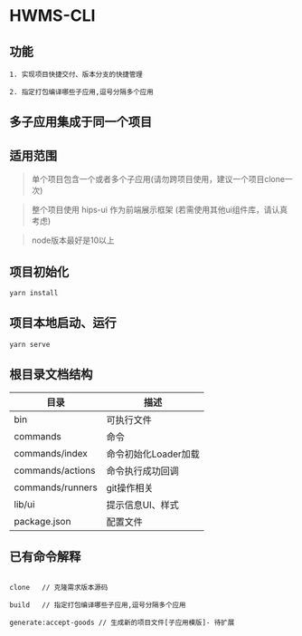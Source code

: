 # HWMS-CLI

## 功能

    1. 实现项目快捷交付、版本分支的快捷管理

    2. 指定打包编译哪些子应用,逗号分隔多个应用

## 多子应用集成于同一个项目

## 适用范围

> 单个项目包含一个或者多个子应用(请勿跨项目使用，建议一个项目clone一次)

> 整个项目使用 hips-ui 作为前端展示框架 (若需使用其他ui组件库，请认真考虑)

> node版本最好是10以上

## 项目初始化

```
yarn install
```

## 项目本地启动、运行
```
yarn serve
```

## 根目录文档结构
| 目录 | 描述 |
|--|--|
| bin | 可执行文件 |
| commands | 命令 |
| commands/index | 命令初始化Loader加载 |
| commands/actions | 命令执行成功回调 |
| commands/runners | git操作相关 |
| lib/ui | 提示信息UI、样式 |
| package.json | 配置文件 |

## 已有命令解释

```

clone   // 克隆需求版本源码

build   // 指定打包编译哪些子应用,逗号分隔多个应用

generate:accept-goods // 生成新的项目文件[子应用模版]- 待扩展

```

